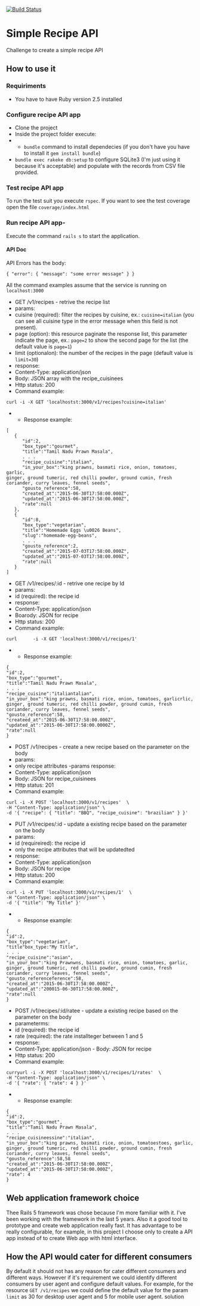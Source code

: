 [![Build
Status](https://travis-ci.org/agranado2k/recipe-rate-app.svg?branch=master)](https://travis-ci.org/agranado2k/recipe-rate-app)
 
# Simple Recipe API

Challenge to create a simple recipe API


## How to use it
### Requiriments
 - You have to have Ruby version 2.5 installed
 
### Configure recipe API app
- Clone the project
- Inside the project folder execute:
- -  `bundle` command to install dependecies (if you don't have you have
     to install it `gem install bundle`)
- `bundle exec rakeke db:setup` to configure SQLite3 (I'm just using it
  because it's acceptable) and populate with the records from CSV file
provided.

### Test recipe API app
To run the test suit you execute `rspec`. If you want to see the test
coverage open the file `coverage/index.html`

### Run recipe API app-
Execute the command `rails s` to start the application.

#### API Doc
API Errors has the body:
```
{ "error": { "message": "some error message" } }
```
All the command examples assume that the service is running on
`localhost:3000`

- GET /v1/recipes - retrive the recipe list
- params:
- cuisine (required): filter the recipes by cuisine, ex.:
  `cuisine=italian` (you can see all cuisine type in the error message
when this field is not present).
- page (option): this resource paginate the response list, this
  parameter indicate the page, ex.: `page=2` to show the second page for
the list (the default value is `page=1`)
- limit (optionalon): the number of the recipes in the page (default
  value is `limit=30`)
- response:
- Content-Type: application/json
- Body: JSON array with the recipe_cuisinees
- Http status: 200
- Command example:
```
curl -i -X GET 'localhostst:3000/v1/recipes?cuisine=italian'
```
- - Response example:
```
[
   {
      "id":2,
      "box_type":"gourmet",
      "title":"Tamil Nadu Prawn Masala",
      . . . 
      "recipe_cuisine":"italian",
      "in_your_box":"king prawns, basmati rice, onion, tomatoes, garlic,
ginger, ground tumeric, red chilli powder, ground cumin, fresh
coriander, curry leaves, fennel seeds",
      "gousto_reference":58,
      "created_at":"2015-06-30T17:58:00.000Z",
      "updated_at":"2015-06-30T17:58:00.000Z",
      "rate":null
   },
   {
      "id":8,
      "box_type":"vegetarian",
      "title":"Homemade Eggs \u0026 Beans",
      "slug":"homemade-egg-beans",
      . . .
      "gousto_reference":2,
      "created_at":"2015-07-03T17:58:00.000Z",
      "updated_at":"2015-07-03T17:58:00.000Z",
      "rate":null
   }
]

```
- GET /v1/recipes/:id - retrive one recipe by Id
- params:
- id (required): the recipe id
- response:
- Content-Type: application/json
- Boarody: JSON for recipe
- Http status: 200
- Command example:
```
curl      -i -X GET 'localhost:3000/v1/recipes/1'
```
- - Response example:
```
{
"id":2,
"box_type":"gourmet",
"title":"Tamil Nadu Prawn Masala",
. . . 
"recipe_cuisine":"italiantalian",
"in_your_box":"king prawns, basmati rice, onion, tomatoes, garlicrlic,
ginger, ground tumeric, red chilli powder, ground cumin, fresh
coriander, curry leaves, fennel seeds",
"gousto_reference":58,
"createed_at":"2015-06-30T17:58:00.000Z",
"updated_at":"2015-06-30T17:58:00.0000Z",
"rate":null
}

```
- POST /v1/recipes - create a new recipe based on the parameter on the
  body
- params:
- only recipe attributes
-params response:
- Content-Type: application/json
- Body: JSON for recipe_cuisinees
- Http status: 201
- Command example:
```
curl -i -X POST 'localhost:3000/v1/recipes'  \
-H "Content-Type: application/json" \
-d '{ "recipe": { "title": "BBQ", "recipe_cuisine": "brazilian" } }'
```

- PUT /v1/recipes/:id - update a existing recipe based on the parameter
  on the body
- params:
- id (requireired): the recipe id 
- only the recipe attributes that will be updatedted
- response:
- Content-Type: application/json
- Body: JSON for          recipe
- Http status: 200
- Command example:
```
curl -i -X PUT 'localhost:3000/v1/recipes/1'  \
-H "Content-Type: application/json" \
-d '{ "title": "My Title" }'
```
- - Response example:
```
{
"id":2,
"box_type":"vegetarian",
"title"box_type:"My Title",
. . . 
"recipe_cuisine":"asian",
"in_your_box":"king Prawnwns, basmati rice, onion, tomatoes, garlic,
ginger, ground tumeric, red chilli powder, ground cumin, fresh
coriander, curry leaves, fennel seeds",
"gousto_referenceference":58,
"created_at":"2015-06-30T17:58:00.000Z",
"updated_at":"200015-06-30T17:58:00.000Z",
"rate":null
}
```
- POST /v1/recipes/:id/ratee - update a existing recipe based on the
  parameter on the body
- parameterms:
- id (required): the recipe id 
- rate (required): the rate installteger between 1 and 5
- response:
- Content-Type: application/json
        - Body: JSON for recipe
- Http status: 200
- Command example:
```
curryurl -i -X POST 'localhost:3000/v1/recipes/1/rates'  \
-H "Content-Type: application/json" \
-d '{ "rate": { "rate": 4 } }'
```
- - Response example:
```
{
"id":2,
"box_type":"gourmet",
"title":"Tamil Nadu Prawn Masala",
. . . 
"recipe_cuisineessine":"italian",
"in_your_box":"king prawns, basmati rice, onion, tomatoestoes, garlic,
ginger, ground tumeric, red chilli powder, ground cumin, fresh
coriander, curry leaves, fennel seeds",
"gousto_reference":58,58
"created_at":"2015-06-30T17:58:00.000Z",
"updated_at":"2015-06-30T17:58:00.000Z",
"rate": 4
}

```

## Web application framework choice
Thee Rails 5 framework was chose because I'm more familiar with it. I've
been working with the framework in the last 5 years. Also it a good tool
to prototype and create web application really fast.
It has advantage to be really configurable, for example, in this project
I choose only to create a API app instead of to create Web app with html
interface.

## How the API would cater for different consumers
By default it should not has any reason for cater different consumers
and different ways. However if it's requirement we could identify
different consumers by user agent and configure default values. For
example, for the resource `GET /v1/recipes` we could define the default
value for the param `limit` as 30 for desktop user agent and 5 for
mobile user agent.
solution

## 
